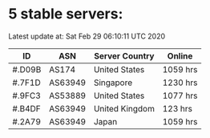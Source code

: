# 5 stable servers:

Latest update at: Sat Feb 29 06:10:11 UTC 2020

| ID | ASN | Server Country | Online |
| -- | --- | -------------- | ------ |
| #.D09B | AS174 | United States | 1059 hrs |
| #.7F1D | AS63949 | Singapore | 1230 hrs |
| #.9FC3 | AS53889 | United States | 1077 hrs |
| #.B4DF | AS63949 | United Kingdom | 123 hrs |
| #.2A79 | AS63949 | Japan | 1059 hrs |

